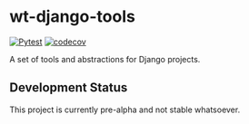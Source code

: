 # wt-django-tools
[![Pytest](https://github.com/ian-wt/wt-django-tools/actions/workflows/pytest.yaml/badge.svg?branch=master)](https://github.com/ian-wt/wt-django-tools/actions/workflows/pytest.yaml)
[![codecov](https://codecov.io/gh/ian-wt/wt-django-tools/graph/badge.svg?token=9MHTDPGG1N)](https://codecov.io/gh/ian-wt/wt-django-tools)

A set of tools and abstractions for Django projects.

## Development Status
This project is currently pre-alpha and not stable whatsoever.